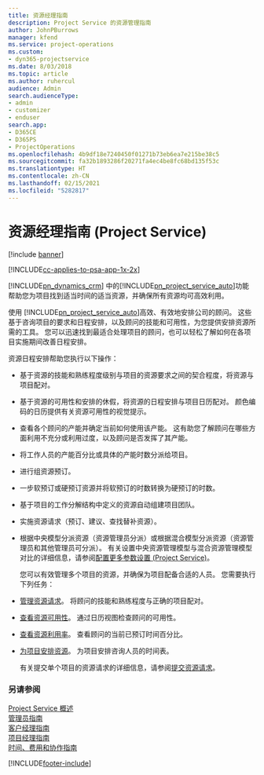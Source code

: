 ```yaml
---
title: 资源经理指南
description: Project Service 的资源管理指南
author: JohnPBurrows
manager: kfend
ms.service: project-operations
ms.custom:
- dyn365-projectservice
ms.date: 8/03/2018
ms.topic: article
ms.author: ruhercul
audience: Admin
search.audienceType:
- admin
- customizer
- enduser
search.app:
- D365CE
- D365PS
- ProjectOperations
ms.openlocfilehash: 4b9df18e7240450f01271b73eb6ea7e215be38c5
ms.sourcegitcommit: fa32b1893286f20271fa4ec4be8fc68bd135f53c
ms.translationtype: HT
ms.contentlocale: zh-CN
ms.lasthandoff: 02/15/2021
ms.locfileid: "5282817"
---
```

# <a name="resource-manager-guide-project-service"></a>资源经理指南 (Project Service)

[!include [banner](../includes/psa-now-project-operations.md)]

[!INCLUDE[cc-applies-to-psa-app-1x-2x](../includes/cc-applies-to-psa-app-1x-2x.md)]

[!INCLUDE[pn_dynamics_crm](../includes/pn-dynamics-crm.md)] 中的[!INCLUDE[pn_project_service_auto](../includes/pn-project-service-auto.md)]功能帮助您为项目找到适当时间的适当资源，并确保所有资源均可高效利用。  
  
 使用 [!INCLUDE[pn_project_service_auto](../includes/pn-project-service-auto.md)]高效、有效地安排公司的顾问。 这些基于咨询项目的要求和日程安排，以及顾问的技能和可用性，为您提供安排资源所需的工具。 您可以迅速找到最适合处理项目的顾问，也可以轻松了解如何在各项目实施期间改善日程安排。  
  
 资源日程安排帮助您执行以下操作：  
  
- 基于资源的技能和熟练程度级别与项目的资源要求之间的契合程度，将资源与项目配对。  
  
- 基于资源的可用性和安排的休假，将资源的日程安排与项目日历配对。 颜色编码的日历提供有关资源可用性的视觉提示。  
  
- 查看各个顾问的产能并确定当前如何使用该产能。 这有助您了解顾问在哪些方面利用不充分或利用过度，以及顾问是否发挥了其产能。  
  
- 将工作人员的产能百分比或具体的产能时数分派给项目。  
  
- 进行组资源预订。  
  
- 一步软预订或硬预订资源并将软预订的时数转换为硬预订的时数。  
  
- 基于项目的工作分解结构中定义的资源自动组建项目团队。  
  
- 实施资源请求（预订、建议、查找替补资源）。  
  
- 根据中央模型分派资源（资源管理员分派）或根据混合模型分派资源（资源管理员和其他管理员可分派）。 有关设置中央资源管理模型与混合资源管理模型对比的详细信息，请参阅[配置更多参数设置 (Project Service)](../psa/configure-additional-parameters-settings.md)。  
  
  您可以有效管理多个项目的资源，并确保为项目配备合适的人员。 您需要执行下列任务：  
  
- [管理资源请求](../psa/manage-resource-requests.md)。 将顾问的技能和熟练程度与正确的项目配对。  
  
- [查看资源可用性](../psa/view-resource-availability.md)。 通过日历视图检查顾问的可用性。  
  
- [查看资源利用率](../psa/view-resource-utilization.md)。 查看顾问的当前已预订时间百分比。  
  
- [为项目安排资源](../psa/schedule-resources-project.md)。 为项目安排咨询人员的时间表。  
  
  有关提交单个项目的资源请求的详细信息，请参阅[提交资源请求](../psa/submit-resource-requests.md)。  
  
### <a name="see-also"></a>另请参阅  
 [Project Service 概述](../psa/overview.md)   
 [管理员指南](../psa/admin-guide.md)   
 [客户经理指南](../psa/account-manager-guide.md)   
 [项目经理指南](../psa/project-manager-guide.md)   
 [时间、费用和协作指南](../psa/time-expense-collaboration-guide.md)


[!INCLUDE[footer-include](../includes/footer-banner.md)]